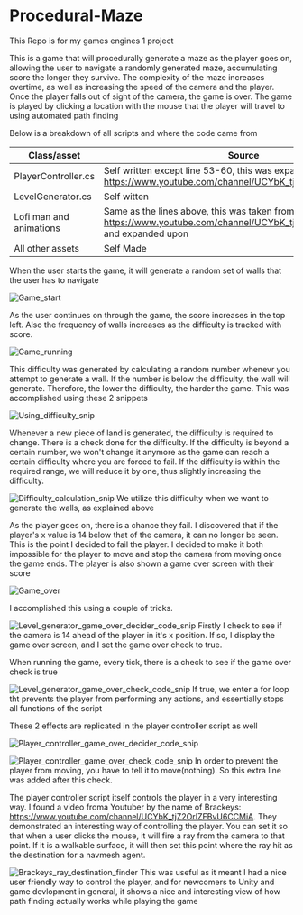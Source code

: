 # Procedural-Maze
This Repo is for my games engines 1 project

This is a game that will procedurally generate a maze as the player goes on, allowing the user to navigate a randomly generated maze, accumulating score the longer they survive. The complexity of the maze increases overtime, as well as increasing the speed of the camera and the player. Once the player falls out of sight of the camera, the game is over. The game is played by clicking a location with the mouse that the player will travel to using automated path finding


Below is a breakdown of all scripts and where the code came from

| Class/asset | Source |
|-----------|-----------|
| PlayerController.cs | Self written except line 53-60, this was expanded upon from https://www.youtube.com/channel/UCYbK_tjZ2OrIZFBvU6CCMiA |
| LevelGenerator.cs | Self witten |
| Lofi man and animations | Same as the lines above, this was taken from https://www.youtube.com/channel/UCYbK_tjZ2OrIZFBvU6CCMiA and expanded upon |
| All other assets | Self Made |


When the user starts the game, it will generate a random set of walls that the user has to navigate

![Game_start](https://user-images.githubusercontent.com/43176942/145604185-56fa8e3a-48a4-4abe-9a85-a4dfd533cf79.PNG)


As the user continues on through the game, the score increases in the top left. Also the frequency of walls increases as the difficulty is tracked with score. 

![Game_running](https://user-images.githubusercontent.com/43176942/145605181-54f8d79e-734a-4cfd-bbd4-97e7a1a5b5b3.PNG)


This difficulty was generated by calculating a random number whenevr you attempt to generate a wall. If the number is below the difficulty, the wall will generate. Therefore, the lower the difficulty, the harder the game. This was accomplished using these 2 snippets

![Using_difficulty_snip](https://user-images.githubusercontent.com/43176942/145605152-badc20bb-81b2-4f8c-b815-962960706eb3.PNG)


Whenever a new piece of land is generated, the difficulty is required to change. There is a check done for the difficulty. If the difficulty is beyond a certain number, we won't change it anymore as the game can reach a certain difficulty where you are forced to fail. If the difficulty is within the required range, we will reduce it by one, thus slightly increasing the difficulty.

![Difficulty_calculation_snip](https://user-images.githubusercontent.com/43176942/145605167-2c378c1b-3135-4e17-800b-5d0903d569dc.PNG)
We utilize this difficulty when we want to generate the walls, as explained above

As the player goes on, there is a chance they fail. I discovered that if the player's x value is 14 below that of the camera, it can no longer be seen. This is the point I decided to fail the player. I decided to make it both impossible for the player to move and stop the camera from moving once the game ends. The player is also shown a game over screen with their score

![Game_over](https://user-images.githubusercontent.com/43176942/145606128-77b699b0-4667-4959-8beb-e1e690c622c4.PNG)

I accomplished this using a couple of tricks.

![Level_generator_game_over_decider_code_snip](https://user-images.githubusercontent.com/43176942/145606307-5b3d0964-3d56-4c84-866d-6107fbf1fe2c.PNG)
Firstly I check to see if the camera is 14 ahead of the player in it's x position. If so, I display the game over screen, and I set the game over check to true. 


When running the game, every tick, there is a check to see if the game over check is true

![Level_generator_game_over_check_code_snip](https://user-images.githubusercontent.com/43176942/145606760-4916b0cb-60e0-411f-818d-792cf402e391.PNG)
If true, we enter a for loop tht prevents the player from performing any actions, and essentially stops all functions of the script

These 2 effects are replicated in the player controller script as well

![Player_controller_game_over_decider_code_snip](https://user-images.githubusercontent.com/43176942/145607104-22dc96d4-c820-4c06-8165-b64652aeb0df.PNG)

![Player_controller_game_over_check_code_snip](https://user-images.githubusercontent.com/43176942/145607116-db28ee12-ae11-4666-af66-9bf853f63143.PNG)
In order to prevent the player from moving, you have to tell it to move(nothing). So this extra line was added after this check.


The player controller script itself controls the player in a very interesting way. I found a video froma Youtuber by the name of Brackeys: https://www.youtube.com/channel/UCYbK_tjZ2OrIZFBvU6CCMiA. They demonstrated an interesting way of controlling the player. You can set it so that when a user clicks the mouse, it will fire a ray from the camera to that point. If it is a walkable surface, it will then set this point where the ray hit as the destination for a navmesh agent.

![Brackeys_ray_destination_finder](https://user-images.githubusercontent.com/43176942/145607799-3dd3876a-467e-41d2-bfaf-9aae320698e4.png)
This was useful as it meant I had a nice user friendly way to control the player, and for newcomers to Unity and game devlopment in general, it shows a nice and interesting view of how path finding actually works while playing the game




